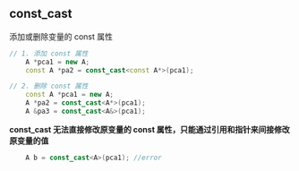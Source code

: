 ## const_cast
添加或删除变量的 const 属性
```C++
// 1. 添加 const 属性
    A *pca1 = new A;  
    const A *pa2 = const_cast<const A*>(pca1);

// 2. 删除 const 属性
    const A *pca1 = new A;  
    A *pa2 = const_cast<A*>(pca1);
    A &pa3 = const_cast<A&>(pca1);
```
**const_cast 无法直接修改原变量的 const 属性，只能通过引用和指针来间接修改原变量的值**
```C++
    A b = const_cast<A>(pca1); //error
```